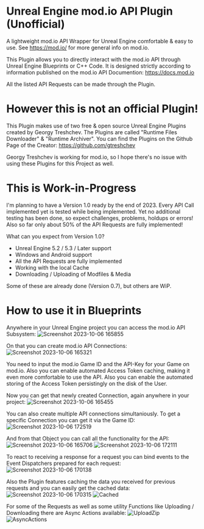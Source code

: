 # Unreal Engine mod.io API Plugin (Unofficial)
A lightweight mod.io API Wrapper for Unreal Engine comfortable &amp; easy to use.
See https://mod.io/ for more general info on mod.io.

This Plugin allows you to directly interact with the mod.io API through Unreal Engine Blueprints or C++ Code.
It is designed strictly according to information published on the mod.io API Documention:
https://docs.mod.io

All the listed API Requests can be made through the Plugin.

# However this is **not an official** Plugin!

This Plugin makes use of two free & open source Unreal Engine Plugins created by Georgy Treshchev.
The Plugins are called "Runtime Files Downloader" & "Runtime Archiver".
You can find the Plugins on the Github Page of the Creator:
https://github.com/gtreshchev

Georgy Treshchev is working for mod.io, so I hope there's no issue with using these Plugins for this Project as well.

# This is Work-in-Progress
I'm planning to have a Version 1.0 ready by the end of 2023.
Every API Call implemented yet is tested while being implemented. Yet no additional testing has been done, so expect challenges, problems, holdups or errors!
Also so far only about 50% of the API Requests are fully implemented!

What can you expect from Version 1.0?
- Unreal Engine 5.2 / 5.3 / Later support
- Windows and Android support
- All the API Requests are fully implemented
- Working with the local Cache
- Downloading / Uploading of Modfiles & Media

Some of these are already done (Version 0.7), but others are WiP.

# How to use it in Blueprints
Anywhere in your Unreal Engine project you can access the mod.io API Subsystem:
![Screenshot 2023-10-06 165855](https://github.com/ArvurGmbH/Unreal_Engine-Mod.io_API/assets/147174198/29de911c-7edd-4b21-bcf0-2242c07d971a)


On that you can create mod.io API Connections:
![Screenshot 2023-10-06 165321](https://github.com/ArvurGmbH/Unreal_Engine-Mod.io_API/assets/147174198/aa1d5aa5-44de-41fd-aad8-5bc1c6282bee)

You need to input the mod.io Game ID and the API-Key for your Game on mod.io.
Also you can enable automated Access Token caching, making it even more comfortable to use the API.
Also you can enable the automated storing of the Access Token persistingly on the disk of the User.


Now you can get that newly created Connection, again anywhere in your project:
![Screenshot 2023-10-06 165455](https://github.com/ArvurGmbH/Unreal_Engine-Mod.io_API/assets/147174198/bd770fed-0504-4bd4-9dbd-e5966ae81a16)

You can also create multiple API connections simultaniously. To get a specific Connection you can get it via the Game ID:
![Screenshot 2023-10-06 172519](https://github.com/ArvurGmbH/Unreal_Engine-Mod.io_API/assets/147174198/1b2536c8-a704-4cd4-87f4-871239ed689a)


And from that Object you can call all the functionality for the API:
![Screenshot 2023-10-06 165706](https://github.com/ArvurGmbH/Unreal_Engine-Mod.io_API/assets/147174198/30d78700-7ad5-4766-9fb6-f2c698352220)
![Screenshot 2023-10-06 172111](https://github.com/ArvurGmbH/Unreal_Engine-Mod.io_API/assets/147174198/85ee80e7-83fa-4656-aad3-004dcf5e8d02)


To react to receiving a response for a request you can bind events to the Event Dispatchers prepared for each request:
![Screenshot 2023-10-06 170138](https://github.com/ArvurGmbH/Unreal_Engine-Mod.io_API/assets/147174198/dc95e3fd-3d9f-43b8-bc7c-3ba5be4f4544)


Also the Plugin features caching the data you received for previous requests and you can easily get the cached data:
![Screenshot 2023-10-06 170315](https://github.com/ArvurGmbH/Unreal_Engine-Mod.io_API/assets/147174198/b0479ccf-d921-4bc0-8530-1f420ab6e421)
![Cached](https://github.com/ArvurGmbH/Unreal_Engine-Mod.io_API/assets/147174198/0a9448ab-48ab-4158-b4cc-12d15adcef24)


For some of the Requests as well as some utility Functions like Uploading / Downloading there are Async Actions available:
![UploadZip](https://github.com/ArvurGmbH/Unreal_Engine-Mod.io_API/assets/147174198/feec57fa-5639-4b8d-a907-710a71d070bf)
![AsyncActions](https://github.com/ArvurGmbH/Unreal_Engine-Mod.io_API/assets/147174198/1fe8e686-7770-4edf-ba99-2d1ca2c1b972)

